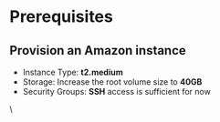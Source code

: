 # Prerequisites

## Provision an Amazon instance

* Instance Type: **t2.medium**
* Storage: Increase the root volume size to **40GB**
* Security Groups: **SSH** access is sufficient for now

\

